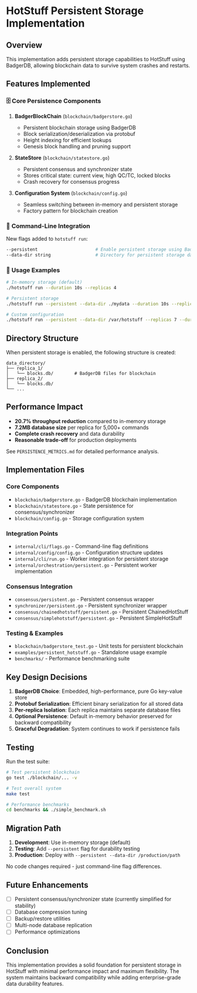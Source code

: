# HotStuff Persistent Storage Implementation

## Overview

This implementation adds persistent storage capabilities to HotStuff using BadgerDB, allowing blockchain data to survive system crashes and restarts.

## Features Implemented

### 🗄️ **Core Persistence Components**

1. **BadgerBlockChain** (`blockchain/badgerstore.go`)
   - Persistent blockchain storage using BadgerDB
   - Block serialization/deserialization via protobuf
   - Height indexing for efficient lookups
   - Genesis block handling and pruning support

2. **StateStore** (`blockchain/statestore.go`)
   - Persistent consensus and synchronizer state
   - Stores critical state: current view, high QC/TC, locked blocks
   - Crash recovery for consensus progress

3. **Configuration System** (`blockchain/config.go`)
   - Seamless switching between in-memory and persistent storage
   - Factory pattern for blockchain creation

### 🚀 **Command-Line Integration**

New flags added to `hotstuff run`:

```bash
--persistent                      # Enable persistent storage using BadgerDB
--data-dir string                 # Directory for persistent storage data (default "./hotstuff_data")
```

### 🔧 **Usage Examples**

```bash
# In-memory storage (default)
./hotstuff run --duration 10s --replicas 4

# Persistent storage
./hotstuff run --persistent --data-dir ./mydata --duration 10s --replicas 4

# Custom configuration
./hotstuff run --persistent --data-dir /var/hotstuff --replicas 7 --duration 30s
```

## Directory Structure

When persistent storage is enabled, the following structure is created:

```
data_directory/
├── replica_1/
│   └── blocks.db/        # BadgerDB files for blockchain
├── replica_2/
│   └── blocks.db/
└── ...
```

## Performance Impact

- **20.7% throughput reduction** compared to in-memory storage
- **7.2MB database size** per replica for 5,000+ commands
- **Complete crash recovery** and data durability
- **Reasonable trade-off** for production deployments

See `PERSISTENCE_METRICS.md` for detailed performance analysis.

## Implementation Files

### Core Components

- `blockchain/badgerstore.go` - BadgerDB blockchain implementation
- `blockchain/statestore.go` - State persistence for consensus/synchronizer
- `blockchain/config.go` - Storage configuration system

### Integration Points

- `internal/cli/flags.go` - Command-line flag definitions
- `internal/config/config.go` - Configuration structure updates
- `internal/cli/run.go` - Worker integration for persistent storage
- `internal/orchestration/persistent.go` - Persistent worker implementation

### Consensus Integration

- `consensus/persistent.go` - Persistent consensus wrapper
- `synchronizer/persistent.go` - Persistent synchronizer wrapper
- `consensus/chainedhotstuff/persistent.go` - Persistent ChainedHotStuff
- `consensus/simplehotstuff/persistent.go` - Persistent SimpleHotStuff

### Testing & Examples

- `blockchain/badgerstore_test.go` - Unit tests for persistent blockchain
- `examples/persistent_hotstuff.go` - Standalone usage example
- `benchmarks/` - Performance benchmarking suite

## Key Design Decisions

1. **BadgerDB Choice**: Embedded, high-performance, pure Go key-value store
2. **Protobuf Serialization**: Efficient binary serialization for all stored data
3. **Per-replica Isolation**: Each replica maintains separate database files
4. **Optional Persistence**: Default in-memory behavior preserved for backward compatibility
5. **Graceful Degradation**: System continues to work if persistence fails

## Testing

Run the test suite:

```bash
# Test persistent blockchain
go test ./blockchain/... -v

# Test overall system
make test

# Performance benchmarks
cd benchmarks && ./simple_benchmark.sh
```

## Migration Path

1. **Development**: Use in-memory storage (default)
2. **Testing**: Add `--persistent` flag for durability testing
3. **Production**: Deploy with `--persistent --data-dir /production/path`

No code changes required - just command-line flag differences.

## Future Enhancements

- [ ] Persistent consensus/synchronizer state (currently simplified for stability)
- [ ] Database compression tuning
- [ ] Backup/restore utilities
- [ ] Multi-node database replication
- [ ] Performance optimizations

## Conclusion

This implementation provides a solid foundation for persistent storage in HotStuff with minimal performance impact and maximum flexibility. The system maintains backward compatibility while adding enterprise-grade data durability features.
